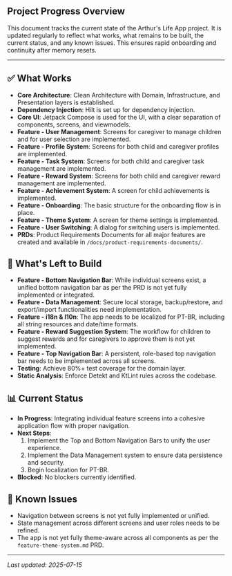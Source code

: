 ## Project Progress Overview

This document tracks the current state of the Arthur's Life App project. It is updated regularly to reflect what works, what remains to be built, the current status, and any known issues. This ensures rapid onboarding and continuity after memory resets.

---

## ✅ What Works
- **Core Architecture**: Clean Architecture with Domain, Infrastructure, and Presentation layers is established.
- **Dependency Injection**: Hilt is set up for dependency injection.
- **Core UI**: Jetpack Compose is used for the UI, with a clear separation of components, screens, and viewmodels.
- **Feature - User Management**: Screens for caregiver to manage children and for user selection are implemented.
- **Feature - Profile System**: Screens for both child and caregiver profiles are implemented.
- **Feature - Task System**: Screens for both child and caregiver task management are implemented.
- **Feature - Reward System**: Screens for both child and caregiver reward management are implemented.
- **Feature - Achievement System**: A screen for child achievements is implemented.
- **Feature - Onboarding**: The basic structure for the onboarding flow is in place.
- **Feature - Theme System**: A screen for theme settings is implemented.
- **Feature - User Switching**: A dialog for switching users is implemented.
- **PRDs**: Product Requirements Documents for all major features are created and available in `/docs/product-requirements-documents/`.

## 🚧 What's Left to Build
- **Feature - Bottom Navigation Bar**: While individual screens exist, a unified bottom navigation bar as per the PRD is not yet fully implemented or integrated.
- **Feature - Data Management**: Secure local storage, backup/restore, and export/import functionalities need implementation.
- **Feature - i18n & l10n**: The app needs to be localized for PT-BR, including all string resources and date/time formats.
- **Feature - Reward Suggestion System**: The workflow for children to suggest rewards and for caregivers to approve them is not yet implemented.
- **Feature - Top Navigation Bar**: A persistent, role-based top navigation bar needs to be implemented across all screens.
- **Testing**: Achieve 80%+ test coverage for the domain layer.
- **Static Analysis**: Enforce Detekt and KtLint rules across the codebase.

## 📊 Current Status
- **In Progress**: Integrating individual feature screens into a cohesive application flow with proper navigation.
- **Next Steps**:
    1. Implement the Top and Bottom Navigation Bars to unify the user experience.
    2. Implement the Data Management system to ensure data persistence and security.
    3. Begin localization for PT-BR.
- **Blocked**: No blockers currently identified.

## 🐞 Known Issues
- Navigation between screens is not yet fully implemented or unified.
- State management across different screens and user roles needs to be refined.
- The app is not yet fully theme-aware across all components as per the `feature-theme-system.md` PRD.

---

*Last updated: 2025-07-15*
